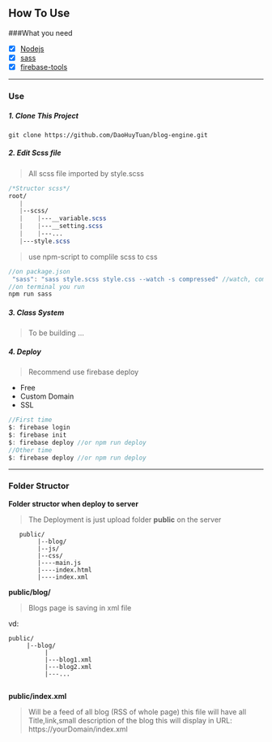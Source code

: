 
## How To Use

###What you need
- [X] [Nodejs](https://nodejs.org)
- [X] [sass](https://sass-lang.com/install)
- [X] [firebase-tools](https://github.com/firebase/firebase-tools)
---
### Use

##### **1. Clone This Project**
```git  
git clone https://github.com/DaoHuyTuan/blog-engine.git
```
##### **2. Edit Scss file**
> All scss file imported by style.scss
```scss
/*Structor scss*/
root/
   |   
   |--scss/
   |    |---__variable.scss
   |    |---__setting.scss
   |    |---...
   |---style.scss
```

> use npm-script to complile scss to css

```js
//on package.json
 "sass": "sass style.scss style.css --watch -s compressed" //watch, compile and compress file css
//on terminal you run
npm run sass
```
##### 3. Class System
> To be building ...
##### 4. Deploy 
> Recommend use firebase deploy 
- Free
- Custom Domain
- SSL

```js
//First time 
$: firebase login
$: firebase init 
$: firebase deploy //or npm run deploy
//Other time 
$: firebase deploy //or npm run deploy

```
---

### Folder Structor
**Folder structor when deploy to server**
> The Deployment is just upload folder **public** on the server
```src
   public/
        |--blog/ 
        |--js/ 
        |--css/
        |----main.js
        |----index.html
        |----index.xml
```
**public/blog/**
> Blogs page is saving in xml file

vd:
```src
public/
     |--blog/
          |
          |---blog1.xml
          |---blog2.xml
          |---...
          
```

**public/index.xml** 
> Will be a feed of all blog (RSS of whole page)
this file will have all Title,link,small description of the blog
this will display in URL: https://yourDomain/index.xml
